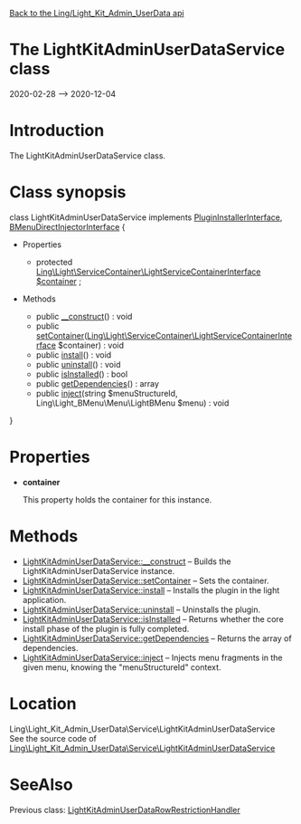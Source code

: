 [Back to the Ling/Light_Kit_Admin_UserData api](https://github.com/lingtalfi/Light_Kit_Admin_UserData/blob/master/doc/api/Ling/Light_Kit_Admin_UserData.md)



The LightKitAdminUserDataService class
================
2020-02-28 --> 2020-12-04






Introduction
============

The LightKitAdminUserDataService class.



Class synopsis
==============


class <span class="pl-k">LightKitAdminUserDataService</span> implements [PluginInstallerInterface](https://github.com/lingtalfi/Light_PluginInstaller/blob/master/doc/api/Ling/Light_PluginInstaller/PluginInstaller/PluginInstallerInterface.md), [BMenuDirectInjectorInterface](https://github.com/lingtalfi/Light_BMenu/blob/master/doc/api/Ling/Light_BMenu/DirectInjection/BMenuDirectInjectorInterface.md) {

- Properties
    - protected [Ling\Light\ServiceContainer\LightServiceContainerInterface](https://github.com/lingtalfi/Light/blob/master/doc/api/Ling/Light/ServiceContainer/LightServiceContainerInterface.md) [$container](#property-container) ;

- Methods
    - public [__construct](https://github.com/lingtalfi/Light_Kit_Admin_UserData/blob/master/doc/api/Ling/Light_Kit_Admin_UserData/Service/LightKitAdminUserDataService/__construct.md)() : void
    - public [setContainer](https://github.com/lingtalfi/Light_Kit_Admin_UserData/blob/master/doc/api/Ling/Light_Kit_Admin_UserData/Service/LightKitAdminUserDataService/setContainer.md)([Ling\Light\ServiceContainer\LightServiceContainerInterface](https://github.com/lingtalfi/Light/blob/master/doc/api/Ling/Light/ServiceContainer/LightServiceContainerInterface.md) $container) : void
    - public [install](https://github.com/lingtalfi/Light_Kit_Admin_UserData/blob/master/doc/api/Ling/Light_Kit_Admin_UserData/Service/LightKitAdminUserDataService/install.md)() : void
    - public [uninstall](https://github.com/lingtalfi/Light_Kit_Admin_UserData/blob/master/doc/api/Ling/Light_Kit_Admin_UserData/Service/LightKitAdminUserDataService/uninstall.md)() : void
    - public [isInstalled](https://github.com/lingtalfi/Light_Kit_Admin_UserData/blob/master/doc/api/Ling/Light_Kit_Admin_UserData/Service/LightKitAdminUserDataService/isInstalled.md)() : bool
    - public [getDependencies](https://github.com/lingtalfi/Light_Kit_Admin_UserData/blob/master/doc/api/Ling/Light_Kit_Admin_UserData/Service/LightKitAdminUserDataService/getDependencies.md)() : array
    - public [inject](https://github.com/lingtalfi/Light_Kit_Admin_UserData/blob/master/doc/api/Ling/Light_Kit_Admin_UserData/Service/LightKitAdminUserDataService/inject.md)(string $menuStructureId, Ling\Light_BMenu\Menu\LightBMenu $menu) : void

}




Properties
=============

- <span id="property-container"><b>container</b></span>

    This property holds the container for this instance.
    
    



Methods
==============

- [LightKitAdminUserDataService::__construct](https://github.com/lingtalfi/Light_Kit_Admin_UserData/blob/master/doc/api/Ling/Light_Kit_Admin_UserData/Service/LightKitAdminUserDataService/__construct.md) &ndash; Builds the LightKitAdminUserDataService instance.
- [LightKitAdminUserDataService::setContainer](https://github.com/lingtalfi/Light_Kit_Admin_UserData/blob/master/doc/api/Ling/Light_Kit_Admin_UserData/Service/LightKitAdminUserDataService/setContainer.md) &ndash; Sets the container.
- [LightKitAdminUserDataService::install](https://github.com/lingtalfi/Light_Kit_Admin_UserData/blob/master/doc/api/Ling/Light_Kit_Admin_UserData/Service/LightKitAdminUserDataService/install.md) &ndash; Installs the plugin in the light application.
- [LightKitAdminUserDataService::uninstall](https://github.com/lingtalfi/Light_Kit_Admin_UserData/blob/master/doc/api/Ling/Light_Kit_Admin_UserData/Service/LightKitAdminUserDataService/uninstall.md) &ndash; Uninstalls the plugin.
- [LightKitAdminUserDataService::isInstalled](https://github.com/lingtalfi/Light_Kit_Admin_UserData/blob/master/doc/api/Ling/Light_Kit_Admin_UserData/Service/LightKitAdminUserDataService/isInstalled.md) &ndash; Returns whether the core install phase of the plugin is fully completed.
- [LightKitAdminUserDataService::getDependencies](https://github.com/lingtalfi/Light_Kit_Admin_UserData/blob/master/doc/api/Ling/Light_Kit_Admin_UserData/Service/LightKitAdminUserDataService/getDependencies.md) &ndash; Returns the array of dependencies.
- [LightKitAdminUserDataService::inject](https://github.com/lingtalfi/Light_Kit_Admin_UserData/blob/master/doc/api/Ling/Light_Kit_Admin_UserData/Service/LightKitAdminUserDataService/inject.md) &ndash; Injects menu fragments in the given menu, knowing the "menuStructureId" context.





Location
=============
Ling\Light_Kit_Admin_UserData\Service\LightKitAdminUserDataService<br>
See the source code of [Ling\Light_Kit_Admin_UserData\Service\LightKitAdminUserDataService](https://github.com/lingtalfi/Light_Kit_Admin_UserData/blob/master/Service/LightKitAdminUserDataService.php)



SeeAlso
==============
Previous class: [LightKitAdminUserDataRowRestrictionHandler](https://github.com/lingtalfi/Light_Kit_Admin_UserData/blob/master/doc/api/Ling/Light_Kit_Admin_UserData/Light_UserRowRestriction/LightKitAdminUserDataRowRestrictionHandler.md)<br>
